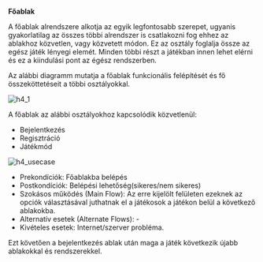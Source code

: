 **Főablak**

A főablak alrendszere alkotja az egyik legfontosabb szerepet, ugyanis gyakorlatilag az összes többi alrendszer is csatlakozni fog ehhez az ablakhoz közvetlen, vagy közvetett módon. Ez az osztály foglalja össze az egész játék lényegi elemét. Minden többi részt a játékban innen lehet elérni és ez a kiindulási pont az égész rendszerben.

Az alábbi diagramm mutatja a főablak funkcionális felépítését és fő összeköttetéseit a többi osztályokkal.

![h4_1](https://user-images.githubusercontent.com/79449424/144762119-eb1828a9-16c0-4a80-abe9-9fd1cac1f36d.png)



A főablak az alábbi osztályokhoz kapcsolódik közvetlenül:

- Bejelentkezés
- Regisztráció
- Játékmód

![h4_usecase](https://user-images.githubusercontent.com/79449424/144762349-7a48ee99-a879-4ad3-9dff-e772b818a0a6.png)


- Prekondíciók: Főablakba belépés
- Postkondíciók: Belépési lehetőség(sikeres/nem sikeres)
- Szokásos működés (Main Flow): Az erre kijelölt felületen ezeknek az opciók választásával juthatnak el a játékosok a játékon belül a következő ablakokba. 
- Alternatív esetek (Alternate Flows): -
- Kivételes esetek: Internet/szerver probléma.


Ezt követően a bejelentkezés ablak után maga a játék következik újabb ablakokkal és rendszerekkel.
